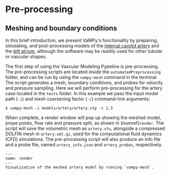 # Pre-processing

## Meshing and boundary conditions

In this brief introduction, we present VaMPy's functionality by preparing, simulating, and post-processing models of
the [internal carotid artery](https://en.wikipedia.org/wiki/Internal_carotid_artery) and
the [left atrium](https://en.wikipedia.org/wiki/Atrium_(heart)), although the software may be readily used for other
tubular or vascular shapes.

The first step of using the Vascular Modeling Pypeline is pre-processing. The pre-processing scripts are located inside
the
`automatedPreprocessing` folder, and can be run by using the `vampy-mesh` command in the terminal. The script generates
a mesh, boundary conditions, and probes for velocity and pressure sampling. Here we will perform pre-processing for the
artery case located in the `tests` folder. In this example we pass the input model path (`-i`) and mesh coarsening
factor (`-c`) command-line arguments:

``` console
$ vampy-mesh -i models/artery/artery.vtp -c 1.3
```

When complete, a render window will pop up showing the meshed model, prope points, flow rate and pressure split, as
shown in {numref}`render`. The script will save the volumetric mesh as `artery.vtu`, alongside a compressed DOLFIN mesh
in `artery.xml.gz`, used for the computational fluid dynamics (CFD) simulations. The pre-processing script will also
produce an info file and a probe file, named `artery_info.json` and `artery_probes`, respectively.

```{figure} figures/render.png
---
name: render
---
Visualization of the meshed artery model by running `vampy-mesh`.
```


